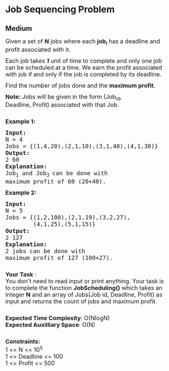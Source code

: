 # Job Sequencing Problem
## Medium 
<div class="problem-statement" style="user-select: auto;">
                <p style="user-select: auto;"></p><p style="user-select: auto;"><span style="font-size: 18px; user-select: auto;">Given a set of <strong style="user-select: auto;">N</strong> jobs where each <strong style="user-select: auto;">job<sub style="user-select: auto;">i</sub></strong>&nbsp;has a deadline and profit associated with it. </span></p>

<p style="user-select: auto;"><span style="font-size: 18px; user-select: auto;">Each job takes <strong style="user-select: auto;"><em style="user-select: auto;">1</em></strong> unit of time to complete and only one job can be scheduled at a time. We earn the profit associated with job if and only if the job is completed by its deadline. </span></p>

<p style="user-select: auto;"><span style="font-size: 18px; user-select: auto;">Find the number of jobs done and the&nbsp;<strong style="user-select: auto;">maximum profit</strong>.</span></p>

<p style="user-select: auto;"><strong style="user-select: auto;"><span style="font-size: 18px; user-select: auto;">Note: </span></strong><span style="font-size: 18px; user-select: auto;">J</span><span style="font-size: 18px; user-select: auto;">obs will be given in the form (Job<sub style="user-select: auto;">id</sub>, Deadline,&nbsp;Profit) associated with that Job.</span></p>

<p style="user-select: auto;"><br style="user-select: auto;">
<strong style="user-select: auto;"><span style="font-size: 18px; user-select: auto;">Example 1:</span></strong></p>

<pre style="user-select: auto; position: relative;"><strong style="user-select: auto;"><span style="font-size: 18px; user-select: auto;">Input:
</span></strong><span style="font-size: 18px; user-select: auto;">N = 4
Jobs = {(1,4,20),(2,1,10),(3,1,40),(4,1,30)}
<strong style="user-select: auto;">Output:
</strong>2 60<strong style="user-select: auto;">
Explanation:
</strong>Job<sub style="user-select: auto;">1</sub>&nbsp;and Job<sub style="user-select: auto;">3 </sub>can be done with
maximum profit of 60 (20+40).</span>
<div class="open_grepper_editor" title="Edit &amp; Save To Grepper" style="user-select: auto;"></div></pre>

<p style="user-select: auto;"><strong style="user-select: auto;"><span style="font-size: 18px; user-select: auto;">Example 2:</span></strong></p>

<pre style="user-select: auto; position: relative;"><strong style="user-select: auto;"><span style="font-size: 18px; user-select: auto;">Input:
</span></strong><span style="font-size: 18px; user-select: auto;">N = 5
Jobs = {(1,2,100),(2,1,19),(3,2,27),
&nbsp;       (4,1,25),(5,1,15)}
<strong style="user-select: auto;">Output:
</strong>2 127<strong style="user-select: auto;">
Explanation:
</strong>2 jobs can be done with
maximum profit of 127 (100+27).</span><div class="open_grepper_editor" title="Edit &amp; Save To Grepper" style="user-select: auto;"></div></pre>

<p style="user-select: auto;"><br style="user-select: auto;">
<span style="font-size: 18px; user-select: auto;"><strong style="user-select: auto;">Your Task</strong> :<br style="user-select: auto;">
You don't need to read input or print anything. Your task is to complete the function <strong style="user-select: auto;">JobScheduling()</strong> which takes an integer <strong style="user-select: auto;">N</strong> and an array of Jobs(Job id, Deadline,&nbsp;Profit) as input and returns the count of jobs and maximum profit.</span></p>

<p style="user-select: auto;"><br style="user-select: auto;">
<span style="font-size: 18px; user-select: auto;"><strong style="user-select: auto;">Expected Time Complexity</strong>: O(NlogN)<br style="user-select: auto;">
<strong style="user-select: auto;">Expected Auxilliary Space</strong>: O(N)</span></p>

<p style="user-select: auto;"><br style="user-select: auto;">
<span style="font-size: 18px; user-select: auto;"><strong style="user-select: auto;">Constraints:</strong><br style="user-select: auto;">
1 &lt;= N &lt;= 10<sup style="user-select: auto;">5</sup><br style="user-select: auto;">
1 &lt;= Deadline &lt;= 100<br style="user-select: auto;">
1 &lt;= Profit &lt;= 500</span></p>
 <p style="user-select: auto;"></p>
            </div>
